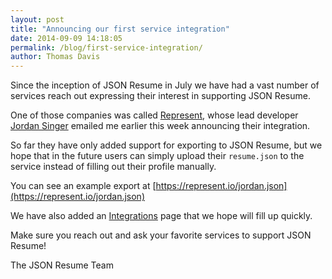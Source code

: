 ```yaml
---
layout: post
title: "Announcing our first service integration"
date: 2014-09-09 14:18:05
permalink: /blog/first-service-integration/
author: Thomas Davis
---
```


Since the inception of JSON Resume in July we have had a vast number of services reach out expressing their interest in supporting JSON Resume.

One of those companies was called [Represent](https://represent.io),  whose lead developer [Jordan Singer](https://twitter.com/jsngr) emailed me earlier this week announcing their integration.

So far they have only added support for exporting to JSON Resume, but we hope that in the future users can simply upload their `resume.json` to the service instead of filling out their profile manually.

You can see an example export at [https://represent.io/jordan.json](https://represent.io/jordan.json)

We have also added an [Integrations](/integrations) page that we hope will fill up quickly.

Make sure you reach out and ask your favorite services to support JSON Resume!

The JSON Resume Team
